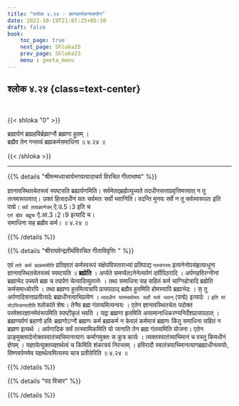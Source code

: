 ```yaml
---
title: "श्लोक ४.२४ - ज्ञानकर्मसन्यसयोग"
date: 2022-10-19T21:07:25+05:30
draft: false
book:
    toc_page: true
    next_page: Shloka25
    prev_page: Shloka23
    menu : geeta_menu
---
```




## श्लोक ४.२४ {class=text-center}

<br/>

{{< shloka  "0"  >}}

ब्रह्मार्पणं ब्रह्महविर्ब्रह्माग्नौ ब्रह्मणा हुतम् ।   
ब्रह्मैव तेन गन्तव्यं ब्रह्मकर्मसमाधिना ॥ ४.२४ ॥

{{< /shloka >}}

---


{{% details "श्रीमन्मध्वाचार्यभगवत्पादाचर्य विरचित  गीताभाष्य" %}}

ज्ञानावस्थितचेतस्त्वं स्पष्टयति ब्रह्मार्पणमिति। 
सर्वमेतद्ब्रह्मेत्युच्यते तदधीनसत्ताप्रवृत्तिमत्त्वात् न तु 
तत्स्वरूपत्वात्। उक्तं हित्वदधीनं यतः सर्वमतः सर्वो भवानिति। 
वदन्ति मुनयः सर्वे न तु सर्वस्वरूपतः इति पाद्मे। 
`सर्वं तत्प्रज्ञानेत्रम्` ऐ.उ.5।3 इति च  
`एतं ह्येव बह्वृचः` ऐ.आ.3।2।9 इत्यादि च।  
समाधिना सह ब्रह्मैव कर्म। ॥ ४.२४ ॥

{{% /details %}}



{{% details "श्रीराघवेन्द्रतीर्थविरचित गीताविवृत्तिः " %}}

एवं `तत्ते कर्म प्रवक्ष्यामीति` प्रतिज्ञातं कर्मस्वरूपं 
संक्षेपविस्ताराभ्यां प्रतिपाद्य `गतसंगस्य` इत्यनेनोपसंहृत्याधुना 
ज्ञानावस्थितचेतस्तवं स्पष्टयति
॥ **ब्रह्मेति** । अर्प्यते समर्प्यतऽनेनेत्यर्पणं दर्वीपिठरादि । 
अर्पणहविरग्नीनां ब्रह्माभेद उच्यते ब्रह्म च तदर्पणं 
चेत्यादिव्युत्पत्तेः । तथा समाधिना सह सहितं
कर्म चाग्निहोत्रादि ब्रह्मेति कर्मसमाध्योरपि । तथा ब्रह्मणा 
हुतमित्यत्रापि प्रायपाठाद् ब्रह्मैव हुतमिति होमस्यापि ब्रह्माभेदः । 
स॒ तु अर्पणादिसत्ताप्रतीत्यदेः ब्रह्मधीनत्वाभिप्रायेण । 
`त्वदधीनं यतस्सर्वमतः सर्वो मतो भवान्‌` (पाद्मे) इत्यादेः । 
`इति मां योऽभिजानातीति` श्लोकांते शेषः। 
तेनैव ब्रह्म गंतव्यमित्यन्वयः । एतेन ज्ञानावस्थितचेतः पदोक्तं 
परमेश्वरज्ञानमेवंरूपमिति स्पष्टीकृतं भवति । यद्वा ब्रह्मणा हृतमिति
असामानाधिकरण्यनिर्देशप्रायपाठात्‌ । ब्रह्मण्यर्पणं ब्रहाणो हविः 
ब्रह्मणोऽग्नौ ब्रह्मणः कर्म ब्रह्मकर्म न केवलं कर्ममात्रं ब्रह्मणः 
किंतु समाधिना सहितं न ब्रह्मण इत्यर्थः । 
अर्पणादिकं सर्वं तत्स्वामिकमिति यो जानाति तेन ब्रह्म
गंतव्यमिति योजना।  एतेन प्राङ्मुक्तपदेनोक्तस्वातंत्र्यभिमानत्यागः
कर्मागमुक्तः स कुत्र कार्यः । त्यक्तस्वातंत्र्याभिमानं च वस्तु 
किमधीनं ज्ञेयम्‌ । यज्ञायेत्युक्तयज्ञार्थत्वं च किमिति शंकात्रयं 
निरस्तम्‌ । हविरादौ स्वातंत्रयाभिमानत्यागब्रह्माधीनत्वयोः, 
विष्णवर्पणमेव यज्ञर्थत्वमित्यस्य चात्र प्रतीतेरिति  ॥ ४.२४ ॥

{{% /details %}}



{{% details "पद विचार" %}}


{{% /details %}}
